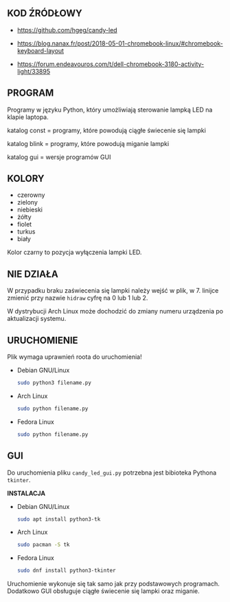 ## KOD ŹRÓDŁOWY
* https://github.com/hgeg/candy-led

* https://blog.nanax.fr/post/2018-05-01-chromebook-linux/#chromebook-keyboard-layout

* https://forum.endeavouros.com/t/dell-chromebook-3180-activity-light/33895

## PROGRAM

Programy w języku Python, który umożliwiają sterowanie lampką LED na klapie laptopa.

katalog const = programy, które powodują ciągłe świecenie się lampki

katalog blink = programy, które powodują miganie lampki

katalog gui = wersje programów GUI

## KOLORY
* czerowny
* zielony
* niebieski
* żółty
* fiolet
* turkus
* biały

Kolor czarny to pozycja wyłączenia lampki LED.

## NIE DZIAŁA
W przypadku braku zaświecenia się lampki należy wejść w plik, w 7. linijce zmienić przy nazwie ```hidraw``` cyfrę na 0 lub 1 lub 2.

W dystrybucji Arch Linux może dochodzić do zmiany numeru urządzenia po aktualizacji systemu.

## URUCHOMIENIE
Plik wymaga uprawnień roota do uruchomienia!
* Debian GNU/Linux
  ```sh
  sudo python3 filename.py
  ```

* Arch Linux
  ```sh
  sudo python filename.py
  ```

* Fedora Linux
  ```sh
  sudo python filename.py
  ```

## GUI
Do uruchomienia pliku ```candy_led_gui.py``` potrzebna jest bibioteka Pythona ```tkinter```.

**INSTALACJA**

* Debian GNU/Linux

  ```sh
  sudo apt install python3-tk
  ```
  
* Arch Linux

  ```sh
  sudo pacman -S tk
  ```

* Fedora Linux

  ```sh
  sudo dnf install python3-tkinter
  ```

Uruchomienie wykonuje się tak samo jak przy podstawowych programach. Dodatkowo GUI obsługuje ciągłe świecenie się lampki oraz miganie.
